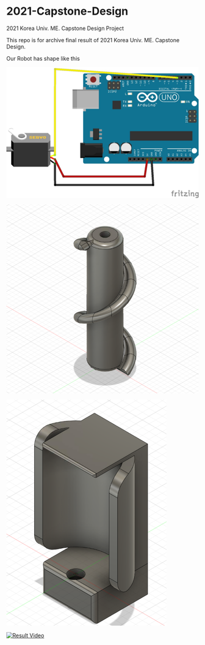 # 2021-Capstone-Design
2021 Korea Univ. ME. Capstone Design Project

This repo is for archive final result of 2021 Korea Univ. ME. Capstone Design.

Our Robot has shape like this

![](./image/0.jpg)

![](./image/1.png)

![](./image/2.png)

[![Result Video](http://img.youtube.com/vi/xhNzaWoJ35w/0.jpg)](https://youtu.be/xhNzaWoJ35w?t=0s)
